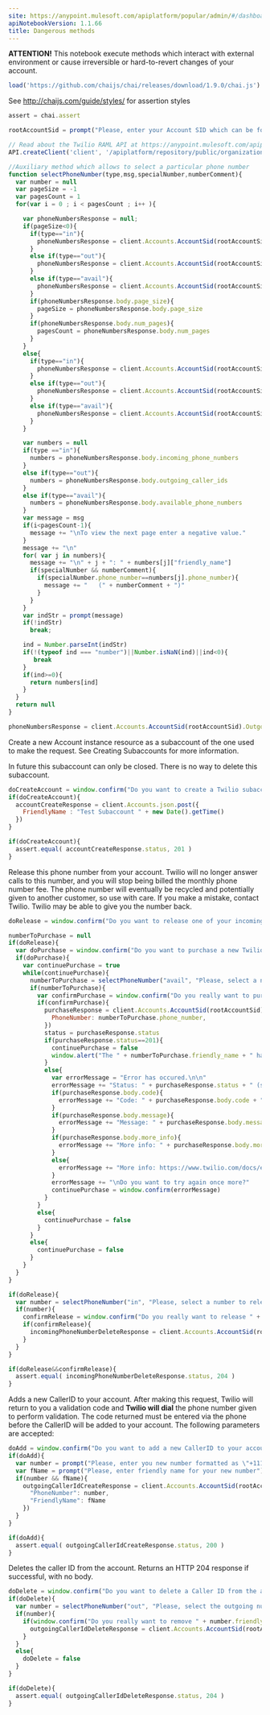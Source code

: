 ```yaml
---
site: https://anypoint.mulesoft.com/apiplatform/popular/admin/#/dashboard/apis/8031/versions/8196/portal/pages/6883/preview
apiNotebookVersion: 1.1.66
title: Dangerous methods
---
```


**ATTENTION!** This notebook execute methods which interact with external environment or cause irreversible or hard-to-revert changes of your account.

```javascript
load('https://github.com/chaijs/chai/releases/download/1.9.0/chai.js')
```

See http://chaijs.com/guide/styles/ for assertion styles

```javascript
assert = chai.assert
```

```javascript
rootAccountSid = prompt("Please, enter your Account SID which can be found at https://www.twilio.com/user/account")
```

```javascript
// Read about the Twilio RAML API at https://anypoint.mulesoft.com/apiplatform/popular/admin/#/dashboard/apis/8031/versions/8196/contracts
API.createClient('client', '/apiplatform/repository/public/organizations/30/apis/8031/versions/8196/definition');
```

```javascript
//Auxiliary method which allows to select a particular phone number
function selectPhoneNumber(type,msg,specialNumber,numberComment){
  var number = null
  var pageSize = -1
  var pagesCount = 1
  for(var i = 0 ; i < pagesCount ; i++ ){

    var phoneNumbersResponse = null;
    if(pageSize<0){
      if(type=="in"){
        phoneNumbersResponse = client.Accounts.AccountSid(rootAccountSid).IncomingPhoneNumbers.json.get()
      }
      else if(type=="out"){
        phoneNumbersResponse = client.Accounts.AccountSid(rootAccountSid).OutgoingCallerIds.json.get()
      }
      else if(type=="avail"){
        phoneNumbersResponse = client.Accounts.AccountSid(rootAccountSid).AvailablePhoneNumbers.IsoCountryCode("US").Local.json.get()
      }
      if(phoneNumbersResponse.body.page_size){
        pageSize = phoneNumbersResponse.body.page_size
      }
      if(phoneNumbersResponse.body.num_pages){
        pagesCount = phoneNumbersResponse.body.num_pages
      }
    }
    else{
      if(type=="in"){
        phoneNumbersResponse = client.Accounts.AccountSid(rootAccountSid).IncomingPhoneNumbers.json.get({"Page":i,"PageSize":pageSize})
      }
      else if(type=="out"){
        phoneNumbersResponse = client.Accounts.AccountSid(rootAccountSid).OutgoingCallerIds.json.get({"Page":i,"PageSize":pageSize})
      }
      else if(type=="avail"){
        phoneNumbersResponse = client.Accounts.AccountSid(rootAccountSid).AvailablePhoneNumbers.IsoCountryCode("US").Local.json.get({"Page":i,"PageSize":pageSize})
      }
    }

    var numbers = null
    if(type =="in"){
      numbers = phoneNumbersResponse.body.incoming_phone_numbers
    }
    else if(type=="out"){
      numbers = phoneNumbersResponse.body.outgoing_caller_ids
    }
    else if(type=="avail"){
      numbers = phoneNumbersResponse.body.available_phone_numbers
    }
    var message = msg
    if(i<pagesCount-1){
      message += "\nTo view the next page enter a negative value."
    }
    message += "\n"
    for( var j in numbers){
      message += "\n" + j + ": " + numbers[j]["friendly_name"]
      if(specialNumber && numberComment){
        if(specialNumber.phone_number==numbers[j].phone_number){
          message += "   (" + numberComment + ")"
        }
      }
    }
    var indStr = prompt(message)
    if(!indStr)
      break;

    ind = Number.parseInt(indStr)
    if(!(typeof ind === "number")||Number.isNaN(ind)||ind<0){
       break
    }
    if(ind>=0){
      return numbers[ind]
    }  
  }
  return null
}
```

```javascript
phoneNumbersResponse = client.Accounts.AccountSid(rootAccountSid).OutgoingCallerIds.json.get()
```

Create a new Account instance resource as a subaccount of the one used to make the request. See
Creating Subaccounts for more information.

In future this subaccount can only be closed. There is no way to delete this subaccount.

```javascript
doCreateAccount = window.confirm("Do you want to create a Twilio subaccount?\nIn future this subaccount can only be closed. There is no way to delete this subaccount.")
if(doCreateAccount){
  accountCreateResponse = client.Accounts.json.post({
    FriendlyName : "Test Subaccount " + new Date().getTime()
  })
}
```

```javascript
if(doCreateAccount){
  assert.equal( accountCreateResponse.status, 201 )
}
```

Release this phone number from your account. Twilio will no longer answer
calls to this number, and you will stop being billed the monthly phone
number fee. The phone number will eventually be recycled and potentially
given to another customer, so use with care. If you make a mistake, contact
Twilio. Twilio may be able to give you the number back.

```javascript
doRelease = window.confirm("Do you want to release one of your incoming numbers?\n\nTwilio will no longer answer calls to this number, and you will stop being billed the monthly phone number fee. The phone number will eventually be recycled and potentially given to another customer, so use with care. If you make a mistake, contact Twilio. Twilio may be able to give you the number back.")
```

```javascript
numberToPurchase = null
if(doRelease){
  var doPurchase = window.confirm("Do you want to purchase a new Twilio number in order to use it for number release test?\n\n If you refuse to purchase a number now, you will still be able to release one of your existing numbers.\n\nNote that this operation bills your account.")
  if(doPurchase){
    var continuePurchase = true
    while(continuePurchase){
      numberToPurchase = selectPhoneNumber("avail", "Please, select a number to purchase by entering it's index.")
      if(numberToPurchase){
        var confirmPurchase = window.confirm("Do you really want to purchase the " + numberToPurchase.friendly_name + " number?")
        if(confirmPurchase){
          purchaseResponse = client.Accounts.AccountSid(rootAccountSid).IncomingPhoneNumbers.json.post({
            PhoneNumber: numberToPurchase.phone_number,
          })
          status = purchaseResponse.status
          if(purchaseResponse.status==201){
            continuePurchase = false
            window.alert("The " + numberToPurchase.friendly_name + " has been successfully purchased." )
          }
          else{
            var errorMessage = "Error has occured.\n\n"
            errorMessage += "Status: " + purchaseResponse.status + " (supposed to be 201)\n"
            if(purchaseResponse.body.code){
              errorMessage += "Code: " + purchaseResponse.body.code + "\n"
            }
            if(purchaseResponse.body.message){
              errorMessage += "Message: " + purchaseResponse.body.message + "\n"
            }
            if(purchaseResponse.body.more_info){
              errorMessage += "More info: " + purchaseResponse.body.more_info + "\n"
            }
            else{
              errorMessage += "More info: https://www.twilio.com/docs/errors\n"
            }
            errorMessage += "\nDo you want to try again once more?"
            continuePurchase = window.confirm(errorMessage)
          }
        }
        else{
          continuePurchase = false
        }
      }
      else{
        continuePurchase = false
      }
    }
  }
}
```

```javascript
if(doRelease){ 
  var number = selectPhoneNumber("in", "Please, select a number to release by entering its index.",numberToPurchase,"this number has just been purchased")
  if(number){
    confirmRelease = window.confirm("Do you really want to release " + number.friendly_name)
    if(confirmRelease){
      incomingPhoneNumberDeleteResponse = client.Accounts.AccountSid(rootAccountSid).IncomingPhoneNumbers.IncomingPhoneNumberSid(number.sid).json.delete({})
    }
  }
}
```

```javascript
if(doRelease&&confirmRelease){
  assert.equal( incomingPhoneNumberDeleteResponse.status, 204 )
}
```

Adds a new CallerID to your account. After making this request, Twilio will return to you a validation code and **Twilio will dial** the phone number given to perform validation. The code returned must be entered via the phone before the CallerID will be added to your account. The following parameters are accepted:

```javascript
doAdd = window.confirm("Do you want to add a new CallerID to your account?\n\nAfter making this request, Twilio will return to you a validation code and Twilio will dial the phone number given to perform validation. The code returned must be entered via the phone before the CallerID will be added to your account. The following parameters are accepted:")
if(doAdd){  
  var number = prompt("Please, enter you new number formatted as \"+1112223344\".")
  var fName = prompt("Please, enter friendly name for your new number")
  if(number && fName){
    outgoingCallerIdCreateResponse = client.Accounts.AccountSid(rootAccountSid).OutgoingCallerIds.json.post({
      "PhoneNumber": number,
      "FriendlyName": fName
    })
  }
}
```

```javascript
if(doAdd){
  assert.equal( outgoingCallerIdCreateResponse.status, 200 )
}
```

Deletes the caller ID from the account. Returns an HTTP 204 response if
successful, with no body.

```javascript
doDelete = window.confirm("Do you want to delete a Caller ID from the account?")
if(doDelete){
  var number = selectPhoneNumber("out", "Please, select the outgoing number to be removed by entering it's index.")
  if(number){
    if(window.confirm("Do you really want to remove " + number.friendly_name + " from the set of your outgoing caller Ids?")){
      outgoingCallerIdDeleteResponse = client.Accounts.AccountSid(rootAccountSid).OutgoingCallerIds.OutgoingCallerIdSid(number.sid).json.delete({})
    }
  }
  else{
    doDelete = false
  }
}
```

```javascript
if(doDelete){
  assert.equal( outgoingCallerIdDeleteResponse.status, 204 )
}
```